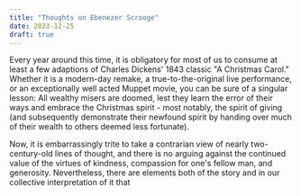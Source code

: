 ```yaml
---
title: "Thoughts on Ebenezer Scrooge"
date: 2023-12-25
draft: true
---
```

Every year around this time, it is obligatory for most of us to consume at least a few adaptions of Charles Dickens' 1843 classic "A Christmas Carol." Whether it is a modern-day remake, a true-to-the-original live performance, or an exceptionally well acted Muppet movie, you can be sure of a singular lesson: All wealthy misers are doomed, lest they learn the error of their ways and embrace the Christmas spirit - most notably, the spirit of giving (and subsequently demonstrate their newfound spirit by handing over much of their wealth to others deemed less fortunate). 

Now, it is embarrassingly trite to take a contrarian view of nearly two-century-old lines of thought, and there is no arguing against the continued value of the virtues of kindness, compassion for one's fellow man, and generosity. Nevertheless, there are elements both of the story and in our collective interpretation of it that 
<!--stackedit_data:
eyJoaXN0b3J5IjpbNjI2NTgyNjMyXX0=
-->